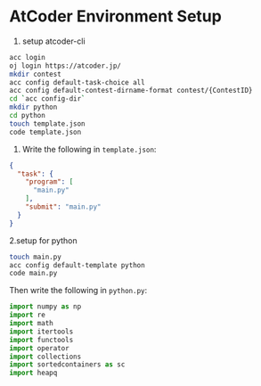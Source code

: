 # AtCoder Environment Setup

1. setup atcoder-cli

  ```bash
  acc login
  oj login https://atcoder.jp/
  mkdir contest
  acc config default-task-choice all
  acc config default-contest-dirname-format contest/{ContestID}
  cd `acc config-dir`
  mkdir python
  cd python
  touch template.json
  code template.json
  ```

1. Write the following in `template.json`:

  ```json:template.json
  {
    "task": {
      "program": [
        "main.py"
      ],
      "submit": "main.py"
    }
  }
  ```

2.setup for python

  ```bash
  touch main.py
  acc config default-template python
  code main.py
  ```

  Then write the following in `python.py`:

  ```python
  import numpy as np
  import re
  import math
  import itertools
  import functools
  import operator
  import collections
  import sortedcontainers as sc
  import heapq
  ```

